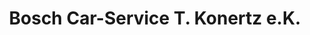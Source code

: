 ---
title: "Bosch Car-Service T. Konertz e.K."
url: /luedenscheid/bosch-car-service-t-konertz-e-k/
shop: Autowerkstatt
---